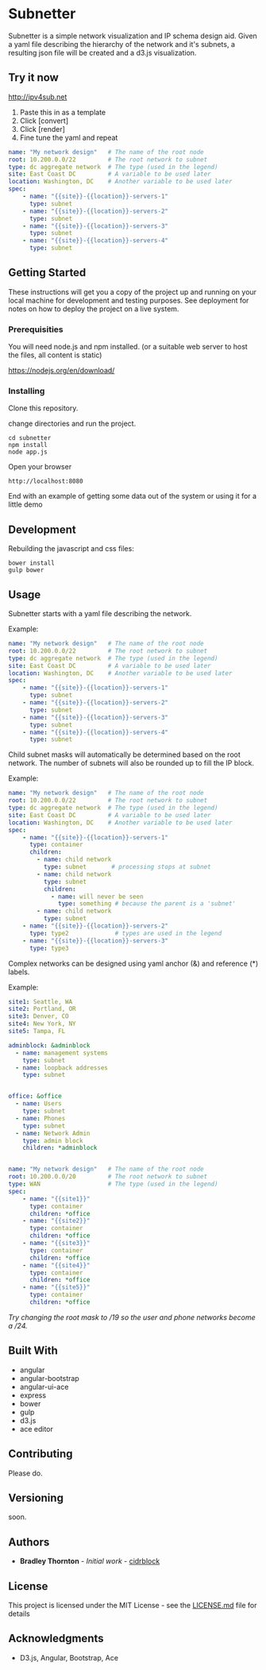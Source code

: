 # Subnetter

Subnetter is a simple network visualization and IP schema design aid.  Given a yaml file describing the hierarchy of the network and it's subnets, a resulting json file will be created and a d3.js visualization.

## Try it now

http://ipv4sub.net

1. Paste this in as a template
2. Click [convert]
3. Click [render]
4. Fine tune the yaml and repeat 

```yaml
name: "My network design"   # The name of the root node
root: 10.200.0.0/22         # The root network to subnet
type: dc aggregate network  # The type (used in the legend)
site: East Coast DC         # A variable to be used later
location: Washington, DC    # Another variable to be used later
spec:
    - name: "{{site}}-{{location}}-servers-1"
      type: subnet
    - name: "{{site}}-{{location}}-servers-2"
      type: subnet
    - name: "{{site}}-{{location}}-servers-3"
      type: subnet
    - name: "{{site}}-{{location}}-servers-4"
      type: subnet
```



## Getting Started

These instructions will get you a copy of the project up and running on your local machine for development and testing purposes. See deployment for notes on how to deploy the project on a live system.

### Prerequisities

You will need node.js and npm installed.  (or a suitable web server to host the files, all content is static)

https://nodejs.org/en/download/


### Installing

Clone this repository.

change directories and run the project.
```
cd subnetter
npm install
node app.js
```

Open your browser
```
http://localhost:8080
```

End with an example of getting some data out of the system or using it for a little demo



## Development

Rebuilding the javascript and css files:
```
bower install
gulp bower
```

## Usage

Subnetter starts with a yaml file describing the network.

Example:

```yaml
name: "My network design"   # The name of the root node
root: 10.200.0.0/22         # The root network to subnet
type: dc aggregate network  # The type (used in the legend)
site: East Coast DC         # A variable to be used later
location: Washington, DC    # Another variable to be used later
spec:
    - name: "{{site}}-{{location}}-servers-1"
      type: subnet
    - name: "{{site}}-{{location}}-servers-2"
      type: subnet
    - name: "{{site}}-{{location}}-servers-3"
      type: subnet
    - name: "{{site}}-{{location}}-servers-4"
      type: subnet
```

Child subnet masks will automatically be determined based on the root network.  The number of subnets will also be rounded up to fill the IP block.

Example:

```yaml
name: "My network design"   # The name of the root node
root: 10.200.0.0/22         # The root network to subnet
type: dc aggregate network  # The type (used in the legend)
site: East Coast DC         # A variable to be used later
location: Washington, DC    # Another variable to be used later
spec:
    - name: "{{site}}-{{location}}-servers-1"
      type: container
      children:
        - name: child network
          type: subnet       # processing stops at subnet
        - name: child network
          type: subnet
          children:
            - name: will never be seen
              type: something # because the parent is a 'subnet'
        - name: child network
          type: subnet
    - name: "{{site}}-{{location}}-servers-2"
      type: type2             # types are used in the legend  
    - name: "{{site}}-{{location}}-servers-3"
      type: type3
```

Complex networks can be designed using yaml anchor (&) and reference (*) labels.

Example:

```yaml
site1: Seattle, WA
site2: Portland, OR
site3: Denver, CO
site4: New York, NY
site5: Tampa, FL

adminblock: &adminblock
  - name: management systems
    type: subnet
  - name: loopback addresses
    type: subnet


office: &office
  - name: Users
    type: subnet
  - name: Phones
    type: subnet
  - name: Network Admin
    type: admin block
    children: *adminblock


name: "My network design"   # The name of the root node
root: 10.200.0.0/20         # The root network to subnet
type: WAN                   # The type (used in the legend)
spec:
    - name: "{{site1}}"
      type: container
      children: *office
    - name: "{{site2}}"
      type: container
      children: *office
    - name: "{{site3}}"
      type: container
      children: *office
    - name: "{{site4}}"
      type: container
      children: *office
    - name: "{{site5}}"
      type: container
      children: *office
```

*Try changing the root mask to /19 so the user and phone networks become a /24.*


## Built With

* angular
* angular-bootstrap
* angular-ui-ace
* express
* bower
* gulp
* d3.js
* ace editor

## Contributing

Please do.

## Versioning

soon.

## Authors

* **Bradley Thornton** - *Initial work* - [cidrblock](https://github.com/cidrblock)

## License

This project is licensed under the MIT License - see the [LICENSE.md](LICENSE.md) file for details

## Acknowledgments

* D3.js, Angular, Bootstrap, Ace
